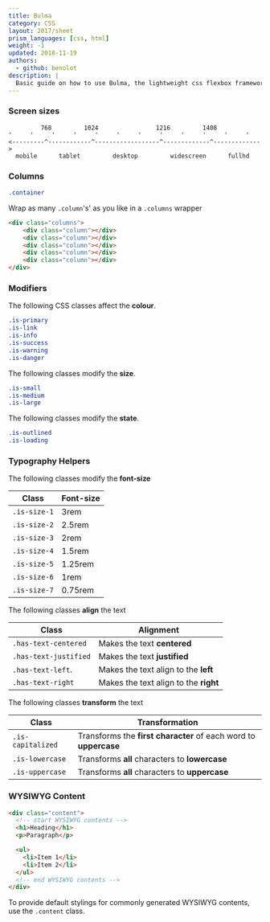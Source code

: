 ```yaml
---
title: Bulma
category: CSS
layout: 2017/sheet
prism_languages: [css, html]
weight: -1
updated: 2018-11-19
authors:
  - github: benolot
description: |
  Basic guide on how to use Bulma, the lightweight css flexbox framework.
---
```


### Screen sizes

```
         768         1024                1216         1408
'     '     '     '     '     '     '     '     '     '     '     '
<---------^------------^------------------^-------------^------------->
  mobile      tablet         desktop         widescreen      fullhd
```

### Columns

```css
.container
```
Wrap as many `.column`'s' as you like in a `.columns` wrapper
```html
<div class="columns">
    <div class="column"></div>
    <div class="column"></div>
    <div class="column"></div>
    <div class="column"></div>
    <div class="column"></div>
</div>
```

### Modifiers

The following CSS classes affect the **colour**.

```css
.is-primary
.is-link
.is-info
.is-success
.is-warning
.is-danger
```

The following classes modify the **size**.
```css
.is-small
.is-medium
.is-large
```

The following classes modify the **state**.
```scss
.is-outlined
.is-loading
```

### Typography Helpers

The following classes modify the **font-size**

| Class         | Font-size             |
| ---           | ---                   |
| `.is-size-1`  | 3rem                  |
| `.is-size-2`  | 2.5rem                |
| `.is-size-3`  | 2rem                  |
| `.is-size-4`  | 1.5rem                |
| `.is-size-5`  | 1.25rem               |
| `.is-size-6`  | 1rem                  |
| `.is-size-7`  | 0.75rem               |

The following classes **align** the text

| Class                 | Alignment                             |
| ---                   | ---                                   |
| `.has-text-centered`  | Makes the text **centered**           |
| `.has-text-justified` | Makes the text **justified**          |
| `.has-text-left`.     | Makes the text align to the **left**  |
| `.has-text-right`     | Makes the text align to the **right** |

The following classes **transform** the text

| Class              | Transformation        |
| ---                | ---                   |
| `.is-capitalized`  | Transforms the **first character** of each word to **uppercase**   |
| `.is-lowercase`    | Transforms **all** characters to **lowercase**                     |
| `.is-uppercase`    | Transforms **all** characters to **uppercase**                     |

### WYSIWYG Content

```html
<div class="content">
  <!-- start WYSIWYG contents -->
  <h1>Heading</h1>
  <p>Paragraph</p>

  <ul>
    <li>Item 1</li>
    <li>Item 2</li>
  </ul>
  <!-- end WYSIWYG contents -->
</div>
```

To provide default stylings for commonly generated WYSIWYG contents, use the `.content` class.
